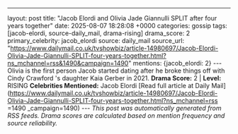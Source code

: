 ---
layout: post
title: "Jacob Elordi and Olivia Jade Giannulli SPLIT after four years together"
date: 2025-08-07 18:28:08 +0000
categories: gossip
tags: [jacob-elordi, source-daily_mail, drama-rising]
drama_score: 2
primary_celebrity: jacob_elordi
source: daily_mail
source_url: "https://www.dailymail.co.uk/tvshowbiz/article-14980697/Jacob-Elordi-Olivia-Jade-Giannulli-SPLIT-four-years-together.html?ns_mchannel=rss&1490&campaign=1490"
mentions: {jacob_elordi: 2} --- Olivia is the first person Jacob started dating after he broke things off with Cindy Crawford 's daughter Kaia Gerber in 2021. **Drama Score:** 2 | **Level:** RISING **Celebrities Mentioned:** Jacob Elordi [Read full article at Daily Mail](https://www.dailymail.co.uk/tvshowbiz/article-14980697/Jacob-Elordi-Olivia-Jade-Giannulli-SPLIT-four-years-together.html?ns_mchannel=rss =1490 _campaign=1490) --- *This post was automatically generated from RSS feeds. Drama scores are calculated based on mention frequency and source reliability.*